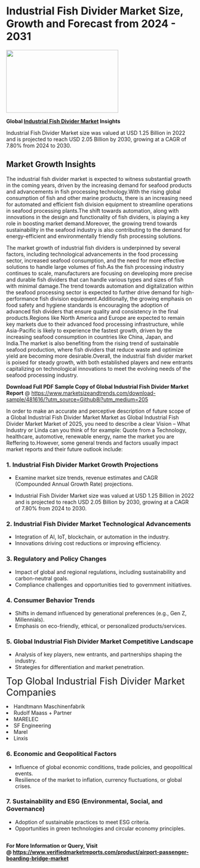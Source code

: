 <H1>Industrial Fish Divider Market Size, Growth and Forecast from 2024 - 2031</H1><img class="aligncenter size-medium wp-image-584254" src="https://thirdeyenews.in/wp-content/uploads/2024/09/Global-Market-Research-300x168.jpeg" alt="" width="300" height="168" /><p><strong>Global&nbsp;<a href="https://www.marketsizeandtrends.com/download-sample/481616/?utm_source=Github8j?utm_medium=205">Industrial Fish Divider Market</a> Insights</strong></p><p>Industrial Fish Divider Market size was valued at USD 1.25 Billion in 2022 and is projected to reach USD 2.05 Billion by 2030, growing at a CAGR of 7.80% from 2024 to 2030.</p><p><h2>Market Growth Insights</h2> <p>The industrial fish divider market is expected to witness substantial growth in the coming years, driven by the increasing demand for seafood products and advancements in fish processing technology.With the rising global consumption of fish and other marine products, there is an increasing need for automated and efficient fish division equipment to streamline operations in seafood processing plants.The shift towards automation, along with innovations in the design and functionality of fish dividers, is playing a key role in boosting market demand.Moreover, the growing trend towards sustainability in the seafood industry is also contributing to the demand for energy-efficient and environmentally friendly fish processing solutions.</p> <p>The market growth of industrial fish dividers is underpinned by several factors, including technological advancements in the food processing sector, increased seafood consumption, and the need for more effective solutions to handle large volumes of fish.As the fish processing industry continues to scale, manufacturers are focusing on developing more precise and durable fish dividers that can handle various types and sizes of fish with minimal damage.The trend towards automation and digitalization within the seafood processing sector is expected to further drive demand for high-performance fish division equipment.Additionally, the growing emphasis on food safety and hygiene standards is encouraging the adoption of advanced fish dividers that ensure quality and consistency in the final products.Regions like North America and Europe are expected to remain key markets due to their advanced food processing infrastructure, while Asia-Pacific is likely to experience the fastest growth, driven by the increasing seafood consumption in countries like China, Japan, and India.The market is also benefiting from the rising trend of sustainable seafood production, where fish dividers that reduce waste and optimize yield are becoming more desirable.Overall, the industrial fish divider market is poised for steady growth, with both established players and new entrants capitalizing on technological innovations to meet the evolving needs of the seafood processing industry.</p> <p><span class=""><strong>Download Full PDF Sample Copy of Global Industrial Fish Divider Market Report</strong> @ <a href="https://www.marketsizeandtrends.com/download-sample/481616/?utm_source=Github8j?utm_medium=205" target="_blank">https://www.marketsizeandtrends.com/download-sample/481616/?utm_source=Github8j?utm_medium=205</a></span></p><p>In order to make an accurate and perceptive description of future scope of a Global&nbsp;Industrial Fish Divider Market Market as Global&nbsp;Industrial Fish Divider Market Market of 2025, you need to describe a clear Vision &ndash; What Industry or Linda can you think of for example: Quote from a Technology, healthcare, automotive, renewable energy, name the market you are Reffering to.However, some general trends and factors usually impact market reports and their future outlook include:</p><h3>1.&nbsp;<strong>Industrial Fish Divider Market Growth Projections</strong></h3><ul><li>Examine market size trends, revenue estimates and CAGR (Compounded Annual Growth Rate) projections.</li><li><p>Industrial Fish Divider Market size was valued at USD 1.25 Billion in 2022 and is projected to reach USD 2.05 Billion by 2030, growing at a CAGR of 7.80% from 2024 to 2030.</p></li></ul><h3>2.&nbsp;<strong>Industrial Fish Divider Market Technological Advancements</strong></h3><ul><li>Integration of AI, IoT, blockchain, or automation in the industry.</li><li>Innovations driving cost reductions or improving efficiency.</li></ul><h3>3.&nbsp;<strong>Regulatory and Policy Changes</strong></h3><ul><li>Impact of global and regional regulations, including sustainability and carbon-neutral goals.</li><li>Compliance challenges and opportunities tied to government initiatives.</li></ul><h3>4.&nbsp;<strong>Consumer Behavior Trends</strong></h3><ul><li>Shifts in demand influenced by generational preferences (e.g., Gen Z, Millennials).</li><li>Emphasis on eco-friendly, ethical, or personalized products/services.</li></ul><h3>5.&nbsp;<strong>Global Industrial Fish Divider Market Competitive Landscape</strong></h3><ul><li>Analysis of key players, new entrants, and partnerships shaping the industry.</li><li>Strategies for differentiation and market penetration.</li></ul><p data-pm-slice="1 1 []"><span style="color: inherit; font-family: inherit; font-size: 25px;">Top Global Industrial Fish Divider Market Companies</span></p><div class="" data-test-id=""><p><li>Handtmann Maschinenfabrik</li><li> Rudolf Maass + Partner</li><li> MARELEC</li><li> SF Engineering</li><li> Marel</li><li> Linxis</li></p></div><h3>6.&nbsp;<strong>Economic and Geopolitical Factors</strong></h3><ul><li>Influence of global economic conditions, trade policies, and geopolitical events.</li><li>Resilience of the market to inflation, currency fluctuations, or global crises.</li></ul><h3>7.&nbsp;<strong>Sustainability and ESG (Environmental, Social, and Governance)</strong></h3><ul><li>Adoption of sustainable practices to meet ESG criteria.</li><li>Opportunities in green technologies and circular economy principles.</li></ul><h2><strong style="font-size: 14px;">For More Information or Query, Visit @&nbsp;</strong><a style="background-color: #ffffff; font-size: 14px;" href="https://www.marketsizeandtrends.com/report/industrial-fish-divider-market/" target="_blank">https://www.verifiedmarketreports.com/product/airport-passenger-boarding-bridge-market</a></h2>